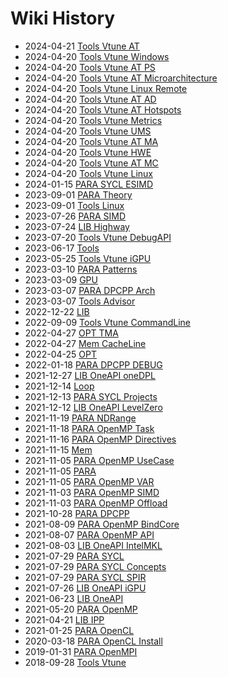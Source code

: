 # Wiki History

- 2024-04-21        [Tools Vtune AT](/0062_Tools_Vtune_AT)
- 2024-04-20        [Tools Vtune Windows](/0050_Tools_Vtune_Windows)
- 2024-04-20        [Tools Vtune AT PS](/0051_Tools_Vtune_AT_PS)
- 2024-04-20        [Tools Vtune AT Microarchitecture](/0058_Tools_Vtune_AT_Microarchitecture)
- 2024-04-20        [Tools Vtune Linux Remote](/0055_Tools_Vtune_Linux_Remote)
- 2024-04-20        [Tools Vtune AT AD](/0061_Tools_Vtune_AT_AD)
- 2024-04-20        [Tools Vtune AT Hotspots](/0057_Tools_Vtune_AT_Hotspots)
- 2024-04-20        [Tools Vtune Metrics](/0056_Tools_Vtune_Metrics)
- 2024-04-20        [Tools Vtune UMS](/0052_Tools_Vtune_UMS)
- 2024-04-20        [Tools Vtune AT MA](/0059_Tools_Vtune_AT_MA)
- 2024-04-20        [Tools Vtune HWE](/0053_Tools_Vtune_HWE)
- 2024-04-20        [Tools Vtune AT MC](/0060_Tools_Vtune_AT_MC)
- 2024-04-20        [Tools Vtune Linux](/0054_Tools_Vtune_Linux)
- 2024-01-15        [PARA SYCL ESIMD](/0011_PARA_SYCL_ESIMD)
- 2023-09-01        [PARA Theory](/0012_PARA_Theory)
- 2023-09-01        [Tools Linux](/0005_Tools_Linux)
- 2023-07-26        [PARA SIMD](/0013_PARA_SIMD)
- 2023-07-24        [LIB Highway](/0045_LIB_Highway)
- 2023-07-20        [Tools Vtune DebugAPI](/0010_Tools_Vtune_DebugAPI)
- 2023-06-17        [Tools](/0004_Tools)
- 2023-05-25        [Tools Vtune iGPU](/0009_Tools_Vtune_iGPU)
- 2023-03-10        [PARA Patterns](/0014_PARA_Patterns)
- 2023-03-09        [GPU](/0046_GPU)
- 2023-03-07        [PARA DPCPP Arch](/0015_PARA_DPCPP_Arch)
- 2023-03-07        [Tools Advisor](/0008_Tools_Advisor)
- 2022-12-22        [LIB](/0044_LIB)
- 2022-09-09        [Tools Vtune CommandLine](/0007_Tools_Vtune_CommandLine)
- 2022-04-27        [OPT TMA](/0047_OPT_TMA)
- 2022-04-27        [Mem CacheLine](/0036_Mem_CacheLine)
- 2022-04-25        [OPT](/0003_OPT)
- 2022-01-18        [PARA DPCPP DEBUG](/0016_PARA_DPCPP_DEBUG)
- 2021-12-27        [LIB OneAPI oneDPL](/0043_LIB_OneAPI_oneDPL)
- 2021-12-14        [Loop](/0049_Loop)
- 2021-12-13        [PARA SYCL Projects](/0017_PARA_SYCL_Projects)
- 2021-12-12        [LIB OneAPI LevelZero](/0042_LIB_OneAPI_LevelZero)
- 2021-11-19        [PARA NDRange](/0018_PARA_NDRange)
- 2021-11-18        [PARA OpenMP Task](/0019_PARA_OpenMP_Task)
- 2021-11-16        [PARA OpenMP Directives](/0020_PARA_OpenMP_Directives)
- 2021-11-15        [Mem](/0037_Mem)
- 2021-11-05        [PARA OpenMP UseCase](/0022_PARA_OpenMP_UseCase)
- 2021-11-05        [PARA](/0023_PARA)
- 2021-11-05        [PARA OpenMP VAR](/0021_PARA_OpenMP_VAR)
- 2021-11-03        [PARA OpenMP SIMD](/0025_PARA_OpenMP_SIMD)
- 2021-11-03        [PARA OpenMP Offload](/0024_PARA_OpenMP_Offload)
- 2021-10-28        [PARA DPCPP](/0026_PARA_DPCPP)
- 2021-08-09        [PARA OpenMP BindCore](/0027_PARA_OpenMP_BindCore)
- 2021-08-07        [PARA OpenMP API](/0028_PARA_OpenMP_API)
- 2021-08-03        [LIB OneAPI IntelMKL](/0041_LIB_OneAPI_IntelMKL)
- 2021-07-29        [PARA SYCL](/0031_PARA_SYCL)
- 2021-07-29        [PARA SYCL Concepts](/0029_PARA_SYCL_Concepts)
- 2021-07-29        [PARA SYCL SPIR](/0030_PARA_SYCL_SPIR)
- 2021-07-26        [LIB OneAPI iGPU](/0040_LIB_OneAPI_iGPU)
- 2021-06-23        [LIB OneAPI](/0039_LIB_OneAPI)
- 2021-05-20        [PARA OpenMP](/0032_PARA_OpenMP)
- 2021-04-21        [LIB IPP](/0038_LIB_IPP)
- 2021-01-25        [PARA OpenCL](/0033_PARA_OpenCL)
- 2020-03-18        [PARA OpenCL Install](/0034_PARA_OpenCL_Install)
- 2019-01-31        [PARA OpenMPI](/0035_PARA_OpenMPI)
- 2018-09-28        [Tools Vtune](/0006_Tools_Vtune)
